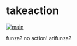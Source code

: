 # takeaction

[![main](https://github.com/m47730/takeaction/actions/workflows/demo.yml/badge.svg?branch=main)](https://github.com/m47730/takeaction/actions/workflows/demo.yml)

funza?
no action!
arifunza?
